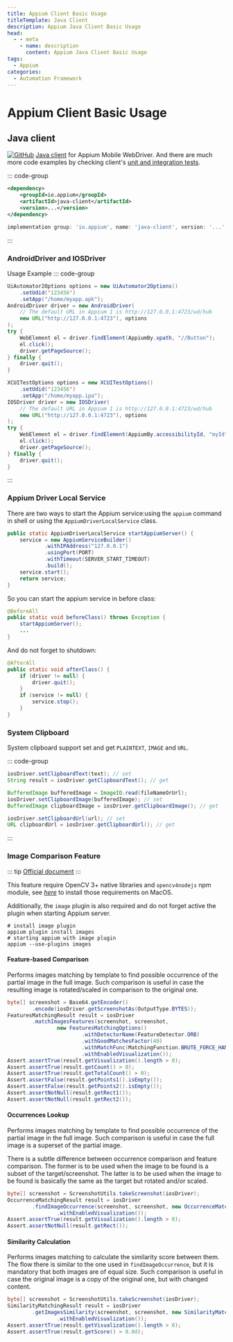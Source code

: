 ```yaml
---
title: Appium Client Basic Usage
titleTemplate: Java Client
description: Appium Java Client Basic Usage
head:
  - - meta
    - name: description
      content: Appium Java Client Basic Usage
tags:
  - Appium
categories:
  - Automation Framework
---
```


# Appium Client Basic Usage <Badge type="tip" text="Appium" /><Badge type="warning" text="Automation Framework" />

## Java client

[![GitHub](https://img.shields.io/badge/github-%23121011.svg?style=for-the-badge&logo=github&logoColor=blue)](https://github.com/appium/java-client)
[Java client](https://mvnrepository.com/artifact/io.appium/java-client) for Appium Mobile WebDriver.
And there are much more code examples by checking client's [unit and integration tests](https://github.com/appium/java-client/blob/master/src/test/java/io/appium/java_client).

::: code-group

```xml [Maven]
<dependency>
    <groupId>io.appium</groupId>
    <artifactId>java-client</artifactId>
    <version>...</version>
</dependency>
```

```groovy [Gradle]
implementation group: 'io.appium', name: 'java-client', version: '...'
```

:::

### AndroidDriver and IOSDriver

Usage Example
::: code-group

```java [UiAutomator2]
UiAutomator2Options options = new UiAutomator2Options()
    .setUdid('123456')
    .setApp("/home/myapp.apk");
AndroidDriver driver = new AndroidDriver(
    // The default URL in Appium 1 is http://127.0.0.1:4723/wd/hub
    new URL("http://127.0.0.1:4723"), options
);
try {
    WebElement el = driver.findElement(AppiumBy.xpath, "//Button");
    el.click();
    driver.getPageSource();
} finally {
    driver.quit();
}
```

```java [XCUITest]
XCUITestOptions options = new XCUITestOptions()
    .setUdid('123456')
    .setApp("/home/myapp.ipa");
IOSDriver driver = new IOSDriver(
    // The default URL in Appium 1 is http://127.0.0.1:4723/wd/hub
    new URL("http://127.0.0.1:4723"), options
);
try {
    WebElement el = driver.findElement(AppiumBy.accessibilityId, "myId");
    el.click();
    driver.getPageSource();
} finally {
    driver.quit();
}
```

:::

### Appium Driver Local Service

There are two ways to start the Appium service:using the `appium` command in shell
or using the `AppiumDriverLocalService` class.

```java
public static AppiumDriverLocalService startAppiumServer() {
    service = new AppiumServiceBuilder()
            .withIPAddress("127.0.0.1")
            .usingPort(PORT)
            .withTimeout(SERVER_START_TIMEOUT)
            .build();
    service.start();
    return service;
}
```

So you can start the appium service in before class:

```java {3}
@BeforeAll
public static void beforeClass() throws Exception {
    startAppiumServer();
    ...
}
```

And do not forget to shutdown:

```java {7}
@AfterAll
public static void afterClass() {
    if (driver != null) {
        driver.quit();
    }
    if (service != null) {
        service.stop();
    }
}
```

### System Clipboard

System clipboard support set and get `PLAINTEXT`, `IMAGE` and `URL`.

::: code-group

```java [PLAINTEXT]
iosDriver.setClipboardText(text); // set
String result = iosDriver.getClipboardText(); // get
```

```java [IMAGE]
BufferedImage bufferedImage = ImageIO.read(fileNameOrUrl);
iosDriver.setClipboardImage(bufferedImage); // set
BufferedImage clipboardImage = iosDriver.getClipboardImage(); // get
```

```java [URL]
iosDriver.setClipboardUrl(url); // set
URL clipboardUrl = iosDriver.getClipboardUrl(); // get
```

:::

### Image Comparison Feature

::: tip
[Official document](https://appium.github.io/appium.io/docs/en/writing-running-appium/image-comparison/)
:::

This feature require OpenCV 3+ native libraries and `opencv4nodejs` npm module,
see [_here_](../../software/opencv4nodejs-macos.md) to install those requirements
on MacOS.

Additionally, the `image` plugin is also required and do not forget active the
plugin when starting Appium server.

```shell
# install image plugin
appium plugin install images
# starting appium with image plugin
appium --use-plugins images
```

#### Feature-based Comparison

Performs images matching by template to find possible occurrence of the partial image in the full image.
Such comparison is useful in case the resulting image is rotated/scaled in
comparison to the original one.

```java
byte[] screenshot = Base64.getEncoder()
        .encode(iosDriver.getScreenshotAs(OutputType.BYTES));
FeaturesMatchingResult result = iosDriver
        .matchImagesFeatures(screenshot, screenshot,
                new FeaturesMatchingOptions()
                        .withDetectorName(FeatureDetector.ORB)
                        .withGoodMatchesFactor(40)
                        .withMatchFunc(MatchingFunction.BRUTE_FORCE_HAMMING)
                        .withEnabledVisualization());
Assert.assertTrue(result.getVisualization().length > 0);
Assert.assertTrue(result.getCount() > 0);
Assert.assertTrue(result.getTotalCount() > 0);
Assert.assertFalse(result.getPoints1().isEmpty());
Assert.assertFalse(result.getPoints2().isEmpty());
Assert.assertNotNull(result.getRect1());
Assert.assertNotNull(result.getRect2());
```

#### Occurrences Lookup

Performs images matching by template to find possible occurrence of the partial
image in the full image. Such comparison is useful in case the full image is a
superset of the partial image.

There is a subtle difference between occurrence comparison and feature comparison.
The former is to be used when the image to be found is a subset of the target/screenshot.
The latter is to be used when the image to be found is basically the same as the
target but rotated and/or scaled.

```java
byte[] screenshot = ScreenshotUtils.takeScreenshot(iosDriver);
OccurrenceMatchingResult result = iosDriver
        .findImageOccurrence(screenshot, screenshot, new OccurrenceMatchingOptions()
                .withEnabledVisualization());
Assert.assertTrue(result.getVisualization().length > 0);
Assert.assertNotNull(result.getRect());
```

#### Similarity Calculation

Performs images matching to calculate the similarity score between them. The flow
there is similar to the one used in `findImageOccurrence`, but it is mandatory that
both images are of equal size. Such comparison is useful in case the original
image is a copy of the original one, but with changed content.

```java
byte[] screenshot = ScreenshotUtils.takeScreenshot(iosDriver);
SimilarityMatchingResult result = iosDriver
        .getImagesSimilarity(screenshot, screenshot, new SimilarityMatchingOptions()
                .withEnabledVisualization());
Assert.assertTrue(result.getVisualization().length > 0);
Assert.assertTrue(result.getScore() > 0.0d);
```
